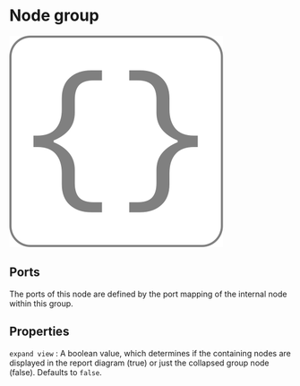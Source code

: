 # Node group

![Group icon](../images/icons/node_group.svg)

## Ports

The ports of this node are defined by the port mapping of the internal node within this group.

## Properties

`expand view`
: A boolean value, which determines if the containing nodes are displayed in the report diagram (true) or just the collapsed group node (false). Defaults to `false`.
